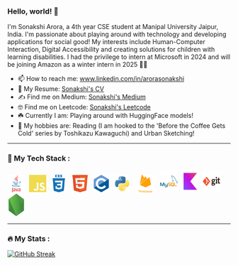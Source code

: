 ### Hello, world! 👋

I'm Sonakshi Arora, a 4th year CSE student at Manipal University Jaipur, India. I'm passionate about playing around with technology and developing applications for social good! My interests include Human-Computer Interaction, Digital Accessibility and creating solutions for children with learning disabilities. I had the privilege to intern at Microsoft in 2024 and will be joining Amazon as a winter intern in 2025 👩‍💻

- 📫 How to reach me: www.linkedin.com/in/arorasonakshi
- 📝 My Resume: [Sonakshi's CV](https://drive.google.com/file/d/1PDq8KDo5ir0uN7Qu8HiASDABY0x-F3GO/view?usp=sharing)
- ✍️ Find me on Medium: [Sonakshi's Medium](https://medium.com/@sonakshi.arora02)
- 🤓 Find me on Leetcode: [Sonakshi's Leetcode](https://leetcode.com/SonakshiA/)
- ☘️ Currently I am: Playing around with HuggingFace models!
- 📕 My hobbies are: Reading (I am hooked to the 'Before the Coffee Gets Cold' series by Toshikazu Kawaguchi) and Urban Sketching!


---

### 🌟 My Tech Stack :

<div>
  <img src="https://github.com/devicons/devicon/blob/master/icons/java/java-original-wordmark.svg" title="Java" alt="Java" width="40" height="40"/>&nbsp;
  <img src="https://github.com/devicons/devicon/blob/master/icons/javascript/javascript-plain.svg"  title="Javascript" alt="Javascript" width="40" height="40"/>&nbsp
  <img src="https://github.com/devicons/devicon/blob/master/icons/css3/css3-plain-wordmark.svg"  title="CSS3" alt="CSS" width="40" height="40"/>&nbsp;
  <img src="https://github.com/devicons/devicon/blob/master/icons/html5/html5-original.svg" title="HTML5" alt="HTML" width="40" height="40"/>&nbsp;
  <img src="https://github.com/devicons/devicon/blob/master/icons/c/c-original.svg" title="C" alt="C" width="40" height="40"/>&nbsp;
  <img src="https://github.com/devicons/devicon/blob/master/icons/python/python-original.svg" title="Python" alt="Python" width="40" height="40"/>&nbsp;
  <img src="https://github.com/devicons/devicon/blob/master/icons/firebase/firebase-plain-wordmark.svg" title="Firebase" alt="Firebase" width="50" height="40"/>&nbsp;
  <img src="https://github.com/devicons/devicon/blob/master/icons/mysql/mysql-original-wordmark.svg" title="MySQL"  alt="MySQL" width="40" height="50"/>&nbsp;
  <img src="https://github.com/devicons/devicon/blob/master/icons/kotlin/kotlin-original.svg" title="Kotlin"  alt="Kotlin" width="40" height="50"/>&nbsp;
  <img src="https://github.com/devicons/devicon/blob/master/icons/git/git-original-wordmark.svg" title="Git" alt="Git" width="40" height="50"/>&nbsp;
  <img src="https://github.com/devicons/devicon/blob/master/icons/nodejs/nodejs-original.svg" title="Node" alt="Node" width="40" height="50"/>&nbsp;
</div>

---

### :fire: My Stats :
[![GitHub Streak](http://github-readme-streak-stats.herokuapp.com?user=SonakshiA&theme=dark&hide_border=true&date_format=M%20j%5B%2C%20Y%5D)](https://git.io/streak-stats)



